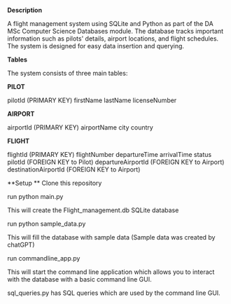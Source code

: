**Description**

A flight management system using SQLite and Python as part of the DA MSc Computer Science Databases module. The database tracks important information such as pilots' details, airport locations, and flight schedules. The system is designed for easy data insertion and querying.

**Tables**

The system consists of three main tables:

**PILOT**

pilotId (PRIMARY KEY)
firstName
lastName
licenseNumber


**AIRPORT**

airportId (PRIMARY KEY)
airportName
city
country


**FLIGHT**

flightId (PRIMARY KEY)
flightNumber
departureTime
arrivalTime
status
pilotId (FOREIGN KEY to Pilot)
departureAirportId (FOREIGN KEY to Airport)
destinationAirportId (FOREIGN KEY to Airport)


**Setup
**
Clone this repository

run
python main.py

This will create the Flight_management.db SQLite database

run 
python sample_data.py 

This will fill the database with sample data (Sample data was created by chatGPT)

run 
commandline_app.py 

This will start the command line application which allows you to interact with the database with a basic command line GUI.

sql_queries.py has SQL queries which are used by the command line GUI. 

